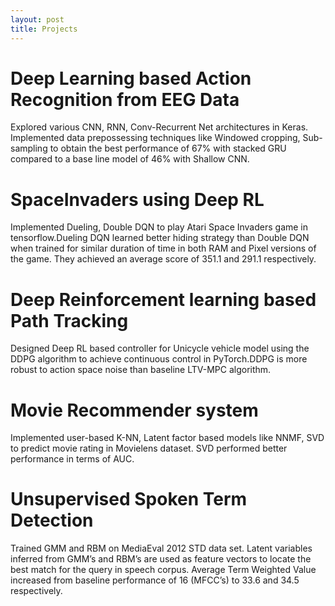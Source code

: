 ```yaml
---
layout: post
title: Projects
---
```


# Deep Learning based Action Recognition from EEG Data
Explored various CNN, RNN, Conv-Recurrent Net architectures in Keras. Implemented data prepossessing techniques like Windowed cropping, Sub-sampling to obtain the best performance of 67% with stacked GRU compared to a base line model of 46% with Shallow CNN.

# SpaceInvaders using Deep RL
Implemented Dueling, Double DQN to play Atari Space Invaders game in tensorflow.Dueling DQN learned better hiding strategy than Double DQN when trained for similar duration of time in both RAM and Pixel versions of the game. They achieved an average score of 351.1 and 291.1 respectively.

# Deep Reinforcement learning based Path Tracking
Designed Deep RL based controller for Unicycle vehicle model using the DDPG algorithm to achieve continuous control in PyTorch.DDPG is more robust to action space noise than baseline LTV-MPC algorithm.

# Movie Recommender system
Implemented user-based K-NN, Latent factor based models like NNMF, SVD to predict movie rating in Movielens dataset. SVD performed better performance in terms of AUC.

# Unsupervised Spoken Term Detection
Trained GMM and RBM on MediaEval 2012 STD data set. Latent variables inferred from GMM’s and RBM’s are used as feature vectors to locate the best match for the query in speech corpus. Average Term Weighted Value increased from baseline performance of 16 (MFCC’s) to 33.6 and 34.5 respectively.
